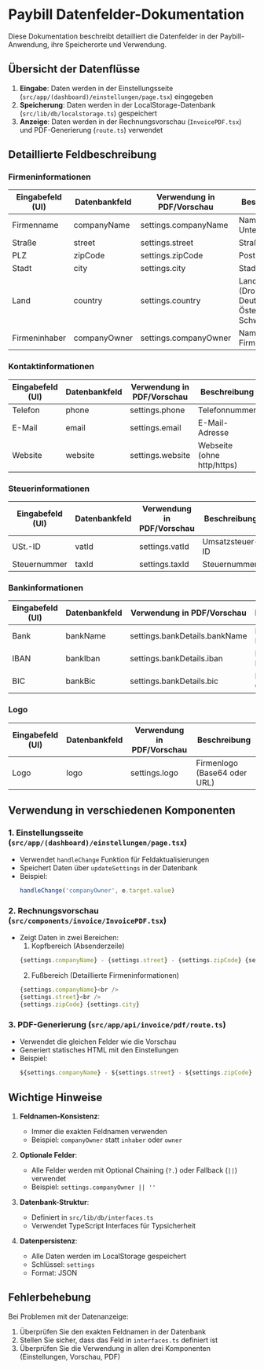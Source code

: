 # Paybill Datenfelder-Dokumentation

Diese Dokumentation beschreibt detailliert die Datenfelder in der Paybill-Anwendung, ihre Speicherorte und Verwendung.

## Übersicht der Datenflüsse

1. **Eingabe**: Daten werden in der Einstellungsseite (`src/app/(dashboard)/einstellungen/page.tsx`) eingegeben
2. **Speicherung**: Daten werden in der LocalStorage-Datenbank (`src/lib/db/localstorage.ts`) gespeichert
3. **Anzeige**: Daten werden in der Rechnungsvorschau (`InvoicePDF.tsx`) und PDF-Generierung (`route.ts`) verwendet

## Detaillierte Feldbeschreibung

### Firmeninformationen

| Eingabefeld (UI) | Datenbankfeld | Verwendung in PDF/Vorschau | Beschreibung |
|------------------|---------------|---------------------------|--------------|
| Firmenname | companyName | settings.companyName | Name des Unternehmens |
| Straße | street | settings.street | Straßenadresse |
| PLZ | zipCode | settings.zipCode | Postleitzahl |
| Stadt | city | settings.city | Stadtname |
| Land | country | settings.country | Land (Dropdown: Deutschland, Österreich, Schweiz) |
| Firmeninhaber | companyOwner | settings.companyOwner | Name des Firmeninhabers |

### Kontaktinformationen

| Eingabefeld (UI) | Datenbankfeld | Verwendung in PDF/Vorschau | Beschreibung |
|------------------|---------------|---------------------------|--------------|
| Telefon | phone | settings.phone | Telefonnummer |
| E-Mail | email | settings.email | E-Mail-Adresse |
| Website | website | settings.website | Webseite (ohne http/https) |

### Steuerinformationen

| Eingabefeld (UI) | Datenbankfeld | Verwendung in PDF/Vorschau | Beschreibung |
|------------------|---------------|---------------------------|--------------|
| USt.-ID | vatId | settings.vatId | Umsatzsteuer-ID |
| Steuernummer | taxId | settings.taxId | Steuernummer |

### Bankinformationen

| Eingabefeld (UI) | Datenbankfeld | Verwendung in PDF/Vorschau | Beschreibung |
|------------------|---------------|---------------------------|--------------|
| Bank | bankName | settings.bankDetails.bankName | Name der Bank |
| IBAN | bankIban | settings.bankDetails.iban | IBAN-Nummer |
| BIC | bankBic | settings.bankDetails.bic | BIC/SWIFT-Code |

### Logo

| Eingabefeld (UI) | Datenbankfeld | Verwendung in PDF/Vorschau | Beschreibung |
|------------------|---------------|---------------------------|--------------|
| Logo | logo | settings.logo | Firmenlogo (Base64 oder URL) |

## Verwendung in verschiedenen Komponenten

### 1. Einstellungsseite (`src/app/(dashboard)/einstellungen/page.tsx`)
- Verwendet `handleChange` Funktion für Feldaktualisierungen
- Speichert Daten über `updateSettings` in der Datenbank
- Beispiel:
  ```typescript
  handleChange('companyOwner', e.target.value)
  ```

### 2. Rechnungsvorschau (`src/components/invoice/InvoicePDF.tsx`)
- Zeigt Daten in zwei Bereichen:
  1. Kopfbereich (Absenderzeile)
  ```typescript
  {settings.companyName} - {settings.street} - {settings.zipCode} {settings.city}
  ```
  2. Fußbereich (Detaillierte Firmeninformationen)
  ```typescript
  {settings.companyName}<br />
  {settings.street}<br />
  {settings.zipCode} {settings.city}
  ```

### 3. PDF-Generierung (`src/app/api/invoice/pdf/route.ts`)
- Verwendet die gleichen Felder wie die Vorschau
- Generiert statisches HTML mit den Einstellungen
- Beispiel:
  ```typescript
  ${settings.companyName} - ${settings.street} - ${settings.zipCode} ${settings.city}
  ```

## Wichtige Hinweise

1. **Feldnamen-Konsistenz**:
   - Immer die exakten Feldnamen verwenden
   - Beispiel: `companyOwner` statt `inhaber` oder `owner`

2. **Optionale Felder**:
   - Alle Felder werden mit Optional Chaining (`?.`) oder Fallback (`||`) verwendet
   - Beispiel: `settings.companyOwner || ''`

3. **Datenbank-Struktur**:
   - Definiert in `src/lib/db/interfaces.ts`
   - Verwendet TypeScript Interfaces für Typsicherheit

4. **Datenpersistenz**:
   - Alle Daten werden im LocalStorage gespeichert
   - Schlüssel: `settings`
   - Format: JSON

## Fehlerbehebung

Bei Problemen mit der Datenanzeige:
1. Überprüfen Sie den exakten Feldnamen in der Datenbank
2. Stellen Sie sicher, dass das Feld in `interfaces.ts` definiert ist
3. Überprüfen Sie die Verwendung in allen drei Komponenten (Einstellungen, Vorschau, PDF)
